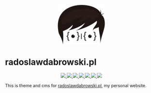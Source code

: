 <p align="center">
    <img src="./root/static/images/logo_white.png" height="130">
</p>

# radoslawdabrowski.pl

<p align="center">
  <a href="https://travis-ci.org/radoslawdabrowski/radoslawdabrowski.pl" alt="Travis CI">
    <img src="https://img.shields.io/travis/radoslawdabrowski/radoslawdabrowski.pl.svg?style=flat-square&logo=travis-ci" />
  </a>
  <a href="https://codecov.io/gh/radoslawdabrowski/radoslawdabrowski.pl" alt="Codecov">
    <img src="https://img.shields.io/codecov/c/github/radoslawdabrowski/radoslawdabrowski.pl.svg?style=flat-square&logo=codecov" />
  </a>
  <a href="https://www.codacy.com/app/radoslawdabrowski/radoslawdabrowski.pl?utm_source=github.com&amp;utm_medium=referral&amp;utm_content=radoslawdabrowski/radoslawdabrowski.pl&amp;utm_campaign=Badge_Grade" alt="Codacy">
    <img src="https://img.shields.io/codacy/grade/1c62399428984d73aab453661935957d.svg?style=flat-square&logo=codacy" />
  </a>
  <a href="https://github.com/radoslawdabrowski/radoslawdabrowski.pl" alt="Github">
    <img src="https://img.shields.io/github/languages/top/radoslawdabrowski/radoslawdabrowski.pl.svg?style=flat-square&logo=github" />
  </a>
  <a href="https://github.com/radoslawdabrowski/radoslawdabrowski.pl" alt="Github">
    <img src="https://img.shields.io/github/languages/count/radoslawdabrowski/radoslawdabrowski.pl.svg?style=flat-square&logo=github" />
  </a>
  <a href="https://github.com/radoslawdabrowski/radoslawdabrowski.pl" alt="Github">
    <img src="https://img.shields.io/github/languages/code-size/radoslawdabrowski/radoslawdabrowski.pl.svg?style=flat-square&logo=github" />
  </a>
    <a href="https://github.com/radoslawdabrowski/radoslawdabrowski.pl" alt="Github">
    <img src="https://img.shields.io/github/license/radoslawdabrowski/radoslawdabrowski.pl.svg?style=flat-square&logo=github" />
  </a>
</p>

This is theme and cms for [radoslawdabrowski.pl](radoslawdabrowski.pl), my personal website.
